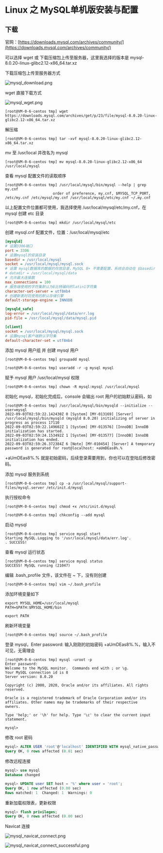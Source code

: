 # Linux 之 MySQL单机版安装与配置

## 下载
官网：[https://downloads.mysql.com/archives/community/](https://downloads.mysql.com/archives/community/)

可以选择 wget 或 下载压缩包上传至服务器，这里我选择的版本是 mysql-8.0.20-linux-glibc2.12-x86_64.tar.xz

下载压缩包上传至服务器方式

![mysql_download.png](../images/mysql_download.png)

wget 直接下载方式

![mysql_wget.png](../images/mysql_wget.png)

```shell
[root@VM-0-6-centos tmp] wget https://downloads.mysql.com/archives/get/p/23/file/mysql-8.0.20-linux-glibc2.12-x86_64.tar.xz
```

解压缩
```shell
[root@VM-0-6-centos tmp] tar -xvf mysql-8.0.20-linux-glibc2.12-x86_64.tar.xz
```

mv 至 /usr/local 并改名为 mysql
```shell
[root@VM-0-6-centos tmp] mv mysql-8.0.20-linux-glibc2.12-x86_64 /usr/local/mysql
```

查看 mysql 配置文件的读取顺序
```shell
[root@VM-0-6-centos tmp] /usr/local/mysql/bin/mysql --help | grep my.cnf
                      order of preference, my.cnf, $MYSQL_TCP_PORT,
/etc/my.cnf /etc/mysql/my.cnf /usr/local/mysql/etc/my.cnf ~/.my.cnf
```

以上配置文件位置都可使用，我选择使用 /usr/local/mysql/etc/my.cnf，在 mysql 创建 etc 目录
```shell
[root@VM-0-6-centos tmp] mkdir /usr/local/mysql/etc
```

创建 mysql.cnf 配置文件，位置：/usr/local/mysql/etc
```ini
[mysqld]
# 设置3306端口
port = 3306
# 设置mysql的安装目录
basedir = /usr/local/mysql
socket = /usr/local/mysql/mysql.sock
# 设置 mysql数据库的数据的存放目录，MySQL 8+ 不需要配置，系统会自动在 $basedir 下生成 data 目录，否则有可能报错
# datadir = /usr/local/mysql/data
# 允许最大连接数
max_connections = 100
# 服务端使用的字符集默认为8比特编码的latin1字符集
character-set-server = utf8mb4
# 创建新表时将使用的默认存储引擎
default-storage-engine = INNODB

[mysqld_safe]
log-error = /usr/local/mysql/data/err.log
pid-file = /usr/local/mysql/data/mysql.pid

[client]
socket = /usr/local/mysql/mysql.sock
# 设置mysql客户端默认字符集
default-character-set = utf8mb4
```

添加 mysql 用户组 并 创建 mysql 用户
```shell
[root@VM-0-6-centos tmp] groupadd mysql

[root@VM-0-6-centos tmp] useradd -r -g mysql mysql
```

赋予 mysql 用户 /usr/local/mysql 权限
```shell
[root@VM-0-6-centos tmp] chown -R mysql:mysql /usr/local/mysql
```

初始化 mysql，初始化完成后，console 会输出 root 用户的初始默认密码，如
```shell
[root@VM-0-6-centos tmp] /usr/local/mysql/bin/mysqld --initialize --user=mysql
2022-09-03T02:59:22.142430Z 0 [System] [MY-013169] [Server] /usr/local/mysql/bin/mysqld (mysqld 8.0.20) initializing of server in progress as process 17110
2022-09-03T02:59:22.149602Z 1 [System] [MY-013576] [InnoDB] InnoDB initialization has started.
2022-09-03T02:59:24.153492Z 1 [System] [MY-013577] [InnoDB] InnoDB initialization has ended.
2022-09-03T02:59:26.372384Z 6 [Note] [MY-010454] [Server] A temporary password is generated for root@localhost: +aUmDEas8%.%
```
+aUmDEas8%.% 就是初始密码，后续登录需要用到，你也可以在登陆后修改密码。

添加 mysql 服务到系统
```shell
[root@VM-0-6-centos tmp] cp -a /usr/local/mysql/support-files/mysql.server /etc/init.d/mysql
```

执行授权命令
```shell
[root@VM-0-6-centos tmp] chmod +x /etc/init.d/mysql

[root@VM-0-6-centos tmp] chkconfig --add mysql
```

启动 mysql
```shell
[root@VM-0-6-centos tmp] service mysql start
Starting MySQL.Logging to '/usr/local/mysql/data/err.log'.
. SUCCESS!
```

查看 mysql 运行状态
```shell
[root@VM-0-6-centos tmp] service mysql status
SUCCESS! MySQL running (21047)
```

编辑 .bash_profile 文件，该文件在 ~ 下，没有则创建
```shell
[root@VM-0-6-centos tmp] vim ~/.bash_profile
```

添加环境变量如下
```shell
export MYSQL_HOME=/usr/local/mysql
PATH=$PATH:$MYSQL_HOME/bin

export PATH
```

刷新环境变量
```shell
[root@VM-0-6-centos tmp] source ~/.bash_profile
```

登录 mysql，Enter password: 输入刚刚的初始密码 +aUmDEas8%.%，输入不可见，无需理会
```shell
[root@VM-0-6-centos tmp] mysql -uroot -p
Enter password:
Welcome to the MySQL monitor.  Commands end with ; or \g.
Your MySQL connection id is 8
Server version: 8.0.20

Copyright (c) 2000, 2020, Oracle and/or its affiliates. All rights reserved.

Oracle is a registered trademark of Oracle Corporation and/or its
affiliates. Other names may be trademarks of their respective
owners.

Type 'help;' or '\h' for help. Type '\c' to clear the current input statement.

mysql>
```

修改 root 密码
```sql
mysql> ALTER USER 'root'@'localhost' IDENTIFIED WITH mysql_native_password BY 'root';
Query OK, 0 rows affected (0.01 sec)
```

修改远程连接
```sql
mysql> use mysql
Database changed

mysql> UPDATE user SET host = '%' where user = 'root';
Query OK, 1 row affected (0.00 sec)
Rows matched: 1  Changed: 1  Warnings: 0
```

重新加载权限表，更新权限
```sql
mysql> flush privileges;
Query OK, 0 rows affected (0.00 sec)
```

Navicat 连接

![mysql_navicat_connect.png](../images/mysql_navicat_connect.png)

![mysql_navicat_connect_successful.png](../images/mysql_navicat_connect_successful.png)


